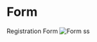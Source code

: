 # Form
 Registration Form
![Form ss](https://github.com/Sejalvala0126/Form/assets/142477514/935629a5-7395-4134-9c7f-6420cea7ed27)
